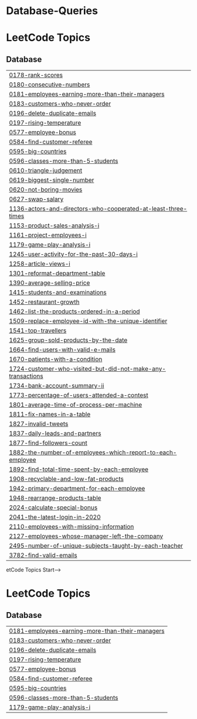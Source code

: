 # Database-Queries
<!---LeetCode Topics Start-->
# LeetCode Topics
## Database
|  |
| ------- |
| [0178-rank-scores](https://github.com/sahildando/Database-Queries/tree/master/0178-rank-scores) |
| [0180-consecutive-numbers](https://github.com/sahildando/Database-Queries/tree/master/0180-consecutive-numbers) |
| [0181-employees-earning-more-than-their-managers](https://github.com/sahildando/Database-Queries/tree/master/0181-employees-earning-more-than-their-managers) |
| [0183-customers-who-never-order](https://github.com/sahildando/Database-Queries/tree/master/0183-customers-who-never-order) |
| [0196-delete-duplicate-emails](https://github.com/sahildando/Database-Queries/tree/master/0196-delete-duplicate-emails) |
| [0197-rising-temperature](https://github.com/sahildando/Database-Queries/tree/master/0197-rising-temperature) |
| [0577-employee-bonus](https://github.com/sahildando/Database-Queries/tree/master/0577-employee-bonus) |
| [0584-find-customer-referee](https://github.com/sahildando/Database-Queries/tree/master/0584-find-customer-referee) |
| [0595-big-countries](https://github.com/sahildando/Database-Queries/tree/master/0595-big-countries) |
| [0596-classes-more-than-5-students](https://github.com/sahildando/Database-Queries/tree/master/0596-classes-more-than-5-students) |
| [0610-triangle-judgement](https://github.com/sahildando/Database-Queries/tree/master/0610-triangle-judgement) |
| [0619-biggest-single-number](https://github.com/sahildando/Database-Queries/tree/master/0619-biggest-single-number) |
| [0620-not-boring-movies](https://github.com/sahildando/Database-Queries/tree/master/0620-not-boring-movies) |
| [0627-swap-salary](https://github.com/sahildando/Database-Queries/tree/master/0627-swap-salary) |
| [1136-actors-and-directors-who-cooperated-at-least-three-times](https://github.com/sahildando/Database-Queries/tree/master/1136-actors-and-directors-who-cooperated-at-least-three-times) |
| [1153-product-sales-analysis-i](https://github.com/sahildando/Database-Queries/tree/master/1153-product-sales-analysis-i) |
| [1161-project-employees-i](https://github.com/sahildando/Database-Queries/tree/master/1161-project-employees-i) |
| [1179-game-play-analysis-i](https://github.com/sahildando/Database-Queries/tree/master/1179-game-play-analysis-i) |
| [1245-user-activity-for-the-past-30-days-i](https://github.com/sahildando/Database-Queries/tree/master/1245-user-activity-for-the-past-30-days-i) |
| [1258-article-views-i](https://github.com/sahildando/Database-Queries/tree/master/1258-article-views-i) |
| [1301-reformat-department-table](https://github.com/sahildando/Database-Queries/tree/master/1301-reformat-department-table) |
| [1390-average-selling-price](https://github.com/sahildando/Database-Queries/tree/master/1390-average-selling-price) |
| [1415-students-and-examinations](https://github.com/sahildando/Database-Queries/tree/master/1415-students-and-examinations) |
| [1452-restaurant-growth](https://github.com/sahildando/Database-Queries/tree/master/1452-restaurant-growth) |
| [1462-list-the-products-ordered-in-a-period](https://github.com/sahildando/Database-Queries/tree/master/1462-list-the-products-ordered-in-a-period) |
| [1509-replace-employee-id-with-the-unique-identifier](https://github.com/sahildando/Database-Queries/tree/master/1509-replace-employee-id-with-the-unique-identifier) |
| [1541-top-travellers](https://github.com/sahildando/Database-Queries/tree/master/1541-top-travellers) |
| [1625-group-sold-products-by-the-date](https://github.com/sahildando/Database-Queries/tree/master/1625-group-sold-products-by-the-date) |
| [1664-find-users-with-valid-e-mails](https://github.com/sahildando/Database-Queries/tree/master/1664-find-users-with-valid-e-mails) |
| [1670-patients-with-a-condition](https://github.com/sahildando/Database-Queries/tree/master/1670-patients-with-a-condition) |
| [1724-customer-who-visited-but-did-not-make-any-transactions](https://github.com/sahildando/Database-Queries/tree/master/1724-customer-who-visited-but-did-not-make-any-transactions) |
| [1734-bank-account-summary-ii](https://github.com/sahildando/Database-Queries/tree/master/1734-bank-account-summary-ii) |
| [1773-percentage-of-users-attended-a-contest](https://github.com/sahildando/Database-Queries/tree/master/1773-percentage-of-users-attended-a-contest) |
| [1801-average-time-of-process-per-machine](https://github.com/sahildando/Database-Queries/tree/master/1801-average-time-of-process-per-machine) |
| [1811-fix-names-in-a-table](https://github.com/sahildando/Database-Queries/tree/master/1811-fix-names-in-a-table) |
| [1827-invalid-tweets](https://github.com/sahildando/Database-Queries/tree/master/1827-invalid-tweets) |
| [1837-daily-leads-and-partners](https://github.com/sahildando/Database-Queries/tree/master/1837-daily-leads-and-partners) |
| [1877-find-followers-count](https://github.com/sahildando/Database-Queries/tree/master/1877-find-followers-count) |
| [1882-the-number-of-employees-which-report-to-each-employee](https://github.com/sahildando/Database-Queries/tree/master/1882-the-number-of-employees-which-report-to-each-employee) |
| [1892-find-total-time-spent-by-each-employee](https://github.com/sahildando/Database-Queries/tree/master/1892-find-total-time-spent-by-each-employee) |
| [1908-recyclable-and-low-fat-products](https://github.com/sahildando/Database-Queries/tree/master/1908-recyclable-and-low-fat-products) |
| [1942-primary-department-for-each-employee](https://github.com/sahildando/Database-Queries/tree/master/1942-primary-department-for-each-employee) |
| [1948-rearrange-products-table](https://github.com/sahildando/Database-Queries/tree/master/1948-rearrange-products-table) |
| [2024-calculate-special-bonus](https://github.com/sahildando/Database-Queries/tree/master/2024-calculate-special-bonus) |
| [2041-the-latest-login-in-2020](https://github.com/sahildando/Database-Queries/tree/master/2041-the-latest-login-in-2020) |
| [2110-employees-with-missing-information](https://github.com/sahildando/Database-Queries/tree/master/2110-employees-with-missing-information) |
| [2127-employees-whose-manager-left-the-company](https://github.com/sahildando/Database-Queries/tree/master/2127-employees-whose-manager-left-the-company) |
| [2495-number-of-unique-subjects-taught-by-each-teacher](https://github.com/sahildando/Database-Queries/tree/master/2495-number-of-unique-subjects-taught-by-each-teacher) |
| [3782-find-valid-emails](https://github.com/sahildando/Database-Queries/tree/master/3782-find-valid-emails) |
<!---LeetCode Topics End-->etCode Topics Start-->
# LeetCode Topics
## Database
|  |
| ------- |
| [0181-employees-earning-more-than-their-managers](https://github.com/sahildando/Database-Queries/tree/master/0181-employees-earning-more-than-their-managers) |
| [0183-customers-who-never-order](https://github.com/sahildando/Database-Queries/tree/master/0183-customers-who-never-order) |
| [0196-delete-duplicate-emails](https://github.com/sahildando/Database-Queries/tree/master/0196-delete-duplicate-emails) |
| [0197-rising-temperature](https://github.com/sahildando/Database-Queries/tree/master/0197-rising-temperature) |
| [0577-employee-bonus](https://github.com/sahildando/Database-Queries/tree/master/0577-employee-bonus) |
| [0584-find-customer-referee](https://github.com/sahildando/Database-Queries/tree/master/0584-find-customer-referee) |
| [0595-big-countries](https://github.com/sahildando/Database-Queries/tree/master/0595-big-countries) |
| [0596-classes-more-than-5-students](https://github.com/sahildando/Database-Queries/tree/master/0596-classes-more-than-5-students) |
| [1179-game-play-analysis-i](https://github.com/sahildando/Database-Queries/tree/master/1179-game-play-analysis-i) |









